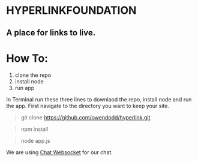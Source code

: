 # HYPERLINKFOUNDATION
## A place for links to live.


How To:
=============

1. clone the repo
2. install node 
3. run app 


In Terminal run these three lines to downlaod the repo, install node and run the app.
First navigate to the directory you want to keep your site.

>git clone https://github.com/owendodd/hyperlink.git

>npm install

>node app.js

We are using [Chat Websocket](https://github.com/feiyunruyue/chat-websocket) for our chat.
